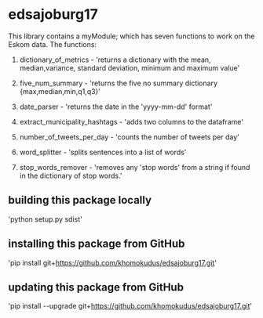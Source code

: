 # edsajoburg17
This library contains a myModule; which has seven functions to work on the
Eskom data.
The functions:
  1. dictionary_of_metrics
    - 'returns a dictionary with the mean, median,variance, standard deviation,
       minimum and maximum value'

  2. five_num_summary
    - 'returns the five no summary dictionary {max,median,min,q1,q3}'

  3. date_parser
    - 'returns the date in the 'yyyy-mm-dd' format'

  4. extract_municipality_hashtags
    - 'adds two columns to the dataframe'

  5. number_of_tweets_per_day
    - 'counts the number of tweets per day'

  6. word_splitter
    - 'splits sentences into a list of words'

  7. stop_words_remover
    - 'removes any 'stop words' from a string if found in the dictionary of
    stop words.'

## building this package locally
'python setup.py sdist'

## installing this package from GitHub
'pip install git+https://github.com/khomokudus/edsajoburg17.git'

## updating this package from GitHub
'pip install --upgrade git+https://github.com/khomokudus/edsajoburg17.git'
